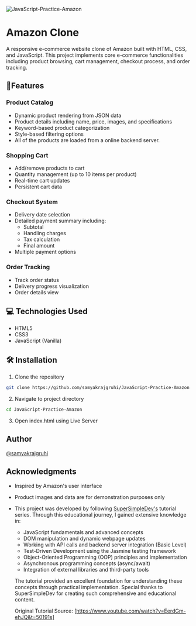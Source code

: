 ![JavaScript-Practice-Amazon](https://socialify.git.ci/samyakrajgruhi/JavaScript-Practice-Amazon/image?font=Raleway&language=1&name=1&owner=1&pattern=Transparent&theme=Dark)
# Amazon Clone

A responsive e-commerce website clone of Amazon built with HTML, CSS, and JavaScript. This project implements core e-commerce functionalities including product browsing, cart management, checkout process, and order tracking.


## 🚀Features
### Product Catalog
- Dynamic product rendering from JSON data
- Product details including name, price, images, and specifications
- Keyword-based product categorization
- Style-based filtering options
- All of the products are loaded from a online backend server.

### Shopping Cart
- Add/remove products to cart
- Quantity management (up to 10 items per product)
- Real-time cart updates
- Persistent cart data

### Checkout System
- Delivery date selection
- Detailed payment summary including:
  - Subtotal
  - Handling charges
  - Tax calculation
  - Final amount
- Multiple payment options

### Order Tracking
- Track order status
- Delivery progress visualization
- Order details view



## 💻 Technologies Used 
- HTML5 
- CSS3 
- JavaScript (Vanilla)
## 🛠️ Installation
1. Clone the repository
```bash
git clone https://github.com/samyakrajgruhi/JavaScript-Practice-Amazon
```

2. Navigate to project directory
```bash
cd JavaScript-Practice-Amazon
```

3. Open index.html using Live Server

## Author
[@samyakrajgruhi](https://github.com/samyakrajgruhi)

## Acknowledgments
- Inspired by Amazon's user interface
- Product images and data are for demonstration purposes only
- This project was developed by following [SuperSimpleDev's](https://www.youtube.com/@SuperSimpleDev) tutorial series. Through this educational journey, I gained extensive knowledge in:
  - JavaScript fundamentals and advanced concepts
  - DOM manipulation and dynamic webpage updates
  - Working with API calls and backend server integration (Basic Level)
  - Test-Driven Development using the Jasmine testing framework
  - Object-Oriented Programming (OOP) principles and implementation
  - Asynchronous programming concepts (async/await)
  - Integration of external libraries and third-party tools
  
  The tutorial provided an excellent foundation for understanding these concepts through practical implementation. Special thanks to SuperSimpleDev for creating such comprehensive and educational content.
  
  Original Tutorial Source: [https://www.youtube.com/watch?v=EerdGm-ehJQ&t=50191s]
